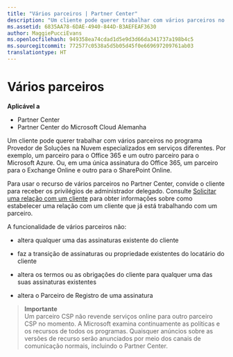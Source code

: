 ```yaml
---
title: "Vários parceiros | Partner Center"
description: "Um cliente pode querer trabalhar com vários parceiros no programa Provedor de Soluções na Nuvem especializados em serviços diferentes."
ms.assetid: 6835AA78-6DAE-4940-844D-B3AEFEAF3630
author: MaggiePucciEvans
ms.openlocfilehash: 949358ea74cdad1d5e9d3d66da341737a198b4c5
ms.sourcegitcommit: 772577c0538a5d5b05d45f0e669697209761ab03
translationtype: HT
---
```

# <a name="multipartner"></a>Vários parceiros

**Aplicável a**

-  Partner Center
-  Partner Center do Microsoft Cloud Alemanha

Um cliente pode querer trabalhar com vários parceiros no programa Provedor de Soluções na Nuvem especializados em serviços diferentes. Por exemplo, um parceiro para o Office 365 e um outro parceiro para o Microsoft Azure. Ou, em uma única assinatura do Office 365, um parceiro para o Exchange Online e outro para o SharePoint Online.

Para usar o recurso de vários parceiros no Partner Center, convide o cliente para receber os privilégios de administrador delegado. Consulte [Solicitar uma relação com um cliente](request-a-relationship-with-a-customer.md) para obter informações sobre como estabelecer uma relação com um cliente que já está trabalhando com um parceiro.

A funcionalidade de vários parceiros não:

-   altera qualquer uma das assinaturas existente do cliente

-   faz a transição de assinaturas ou propriedade existentes do locatário do cliente

-   altera os termos ou as obrigações do cliente para qualquer uma das suas assinaturas existentes

-   altera o Parceiro de Registro de uma assinatura

>**Importante**<br>
Um parceiro CSP não revende serviços online para outro parceiro CSP no momento. A Microsoft examina continuamente as políticas e os recursos de todos os programas. Quaisquer anúncios sobre as versões de recurso serão anunciados por meio dos canais de comunicação normais, incluindo o Partner Center.  

 






